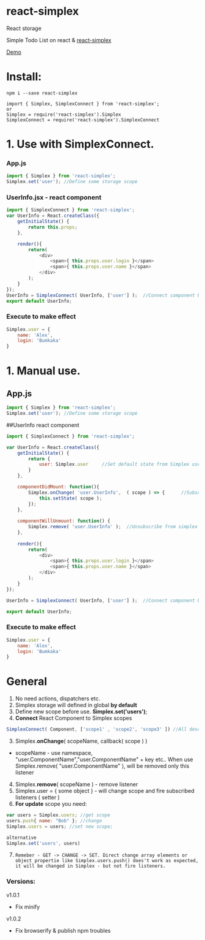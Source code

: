 # react-simplex
React storage


Simple Todo List on react & [react-simplex](https://github.com/bumkaka/react-simplex)

[Demo](https://react-simplex.ga-alex.com)


# Install:
```
npm i --save react-simplex
```
```
import { Simplex, SimplexConnect } from 'react-simplex';
or
Simplex = require('react-simplex').Simplex
SimplexConnect = require('react-simplex').SimplexConnect

```


# 1. Use with SimplexConnect.


### App.js

```javascript
import { Simplex } from 'react-simplex';
Simplex.set('user'); //Define some storage scope
```


### UserInfo.jsx - react component
```javascript
import { SimplexConnect } from 'react-simplex';
var UserInfo = React.createClass({
    getInitialState() {
        return this.props;
    },

    render(){
        return(
            <div>
                <span>{ this.props.user.login }</span>
                <span>{ this.props.user.name }</span>
            </div>
        );
    }
});
UserInfo = SimplexConnect( UserInfo, ['user'] );  //Connect component UserInfo to Simplex user scope
export default UserInfo;
```


### Execute to make effect

```javascript
Simplex.user = {
    name: 'Alex',
    login: 'Bumkaka'
}
```


# 1. Manual use.

## App.js

```javascript
import { Simplex } from 'react-simplex';
Simplex.set('user'); //Define some storage scope
```


##UserInfo react component
```javascript
import { SimplexConnect } from 'react-simplex';

var UserInfo = React.createClass({
    getInitialState() {
        return {
            user: Simplex.user     //Set default state from Simplex user scope
        }
    },

    componentDidMount: function(){
        Simplex.onChange( 'user.UserInfo',  ( scope ) => {      //Subscribe to simlex scope with namespace
            this.setState( scope );
        });
    },
    
    componentWillUnmount: function() {
        Simplex.remove( 'user.UserInfo' );  //Unsubscribe from simplex scope
    },
    
    render(){
        return(
            <div>
                <span>{ this.props.user.login }</span>
                <span>{ this.props.user.name }</span>
            </div>
        );
    }
});

UserInfo = SimplexConnect( UserInfo, ['user'] );  //Connect component UserInfo to Simplex user scope

export default UserInfo;
```


### Execute to make effect

```javascript
Simplex.user = {
    name: 'Alex',
    login: 'Bumkaka'
}

```

# General
1. No need actions, dispatchers etc.
2. Simplex storage will defined in global **by default**
3. Define new scope before use. **Simplex.set('users')**;
4. **Connect** React Component to Simplex scopes
```javascript
SimplexConnect( Component, ['scope1' , 'scope2', 'scope3' ]) //All described scopes will listen
```
3. Simplex.**onChange**( scopeName, callback( scope ) )
- scopeName - use namespace, "user.ComponentName","user.ComponentName" + key etc..  When use Simplex.remove( "user.ComponentName" ), will be removed only this listener
4. Simplex.**remove**( scopeName ) - remove listener
5. Simplex.user = { some object } - will change scope and fire subscribed listeners ( setter )
6. **For update** scope you need:
```javascript
var users = Simplex.users; //get scope
users.push{ name: "Bob" }; //change
Simplex.users = users; //set new scope; 

alternative
Simplex.set('users', users)
```
7. `Remeber - GET -> CHANGE -> SET. Direct change array elements or object propertie like Simplex.users.push() does't work as expected, it will be changed in Simplex - but not fire listeners. `



### Versions:

v1.0.1
- Fix minify

v1.0.2
- Fix browserify & publish npm troubles
